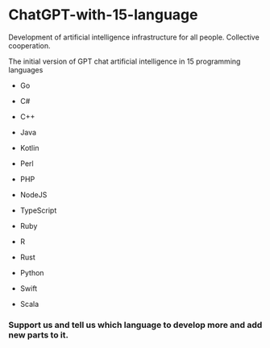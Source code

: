 # ChatGPT-with-15-language

Development of artificial intelligence infrastructure for all people. Collective cooperation.

The initial version of GPT chat artificial intelligence in 15 programming languages

- Go 

- C# 

- C++ 

- Java 

- Kotlin 

- Perl 

- PHP

- NodeJS

- TypeScript

- Ruby

- R

- Rust

- Python 

- Swift

- Scala 

### Support us and tell us which language to develop more and add new parts to it.
